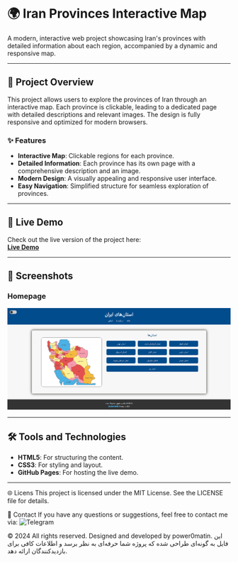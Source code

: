 # 🌍 Iran Provinces Interactive Map

A modern, interactive web project showcasing Iran's provinces with detailed information about each region, accompanied by a dynamic and responsive map.

---

## 📌 Project Overview

This project allows users to explore the provinces of Iran through an interactive map. Each province is clickable, leading to a dedicated page with detailed descriptions and relevant images. The design is fully responsive and optimized for modern browsers.

### ✨ Features
- **Interactive Map**: Clickable regions for each province.
- **Detailed Information**: Each province has its own page with a comprehensive description and an image.
- **Modern Design**: A visually appealing and responsive user interface.
- **Easy Navigation**: Simplified structure for seamless exploration of provinces.

---

## 🚀 Live Demo

Check out the live version of the project here:  
[**Live Demo**](https://power0matin.github.io/iran-provinces/)

---

## 📸 Screenshots

### Homepage
![Homepage](images/screenshot.png)

---

## 🛠️ Tools and Technologies

- **HTML5**: For structuring the content.
- **CSS3**: For styling and layout.
- **GitHub Pages**: For hosting the live demo.

---


🌐 Licens
This project is licensed under the MIT License. See the LICENSE file for details.

📧 Contact
If you have any questions or suggestions, feel free to contact me via:
![Telegram](https://t.me/powermatin)

© 2024 All rights reserved. Designed and developed by power0matin.
این فایل به گونه‌ای طراحی شده که پروژه شما حرفه‌ای به نظر برسد و اطلاعات کافی برای بازدیدکنندگان ارائه دهد.
